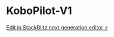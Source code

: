 # KoboPilot-V1

[Edit in StackBlitz next generation editor ⚡️](https://stackblitz.com/~/github.com/OnuegbuUdochukwu/KoboPilot-V1)